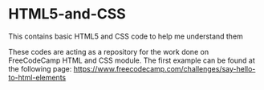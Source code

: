 # HTML5-and-CSS
This contains basic HTML5 and CSS code to help me understand them

These codes are acting as a repository for the work done on FreeCodeCamp HTML and CSS module.
The first example can be found at the following page:
https://www.freecodecamp.com/challenges/say-hello-to-html-elements
